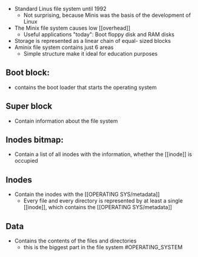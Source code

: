 * Standard Linus file system until 1992
	* Not surprising, because Minis was the basis of the development of Linux
* The Minix file system causes low [[overhead]]
	* Useful applications "today": Boot floppy disk and RAM disks
* Storage is represented as a linear chain of equal- sized blocks
* Aminix file system contains just 6 areas
	* Simple structure make it ideal for education purposes
## Boot block:
* contains the boot loader that starts the operating system
## Super block 
* Contain information about the file system
## Inodes bitmap: 
* Contain a list of all inodes with the information, whether the [[inode]] is occupied
## Inodes
* Contain the inodes with the [[OPERATING SYS/metadata]]
	* Every file and every directory is represented by at least a single [[inode]], which contains the [[OPERATING SYS/metadata]]
## Data
* Contains the contents of the files and directories
	* this is the biggest part in the file system
#OPERATING_SYSTEM 